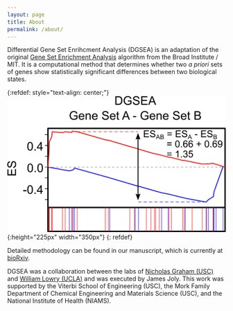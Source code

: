 ```yaml
---
layout: page
title: About
permalink: /about/
---
```


Differential Gene Set Enrihcment Analysis (DGSEA) is an adaptation of the original [Gene Set Enrichment Analysis](https://www.gsea-msigdb.org/gsea/index.jsp) algorithm from the 
Broad Institute / MIT. It is a computational method that determines whether two <i>a priori</i> sets of genes show statistically significant differences between two biological states.

{:refdef: style="text-align: center;"}
![MountainPlot](https://raw.githubusercontent.com/JamesJoly/DGSEA/master/docs/assets/images/DGSEA_mtn_plot_only.png){:height="225px" width="350px"}
{: refdef}

Detailed methodology can be found in our manuscript, which is currently at [bioRxiv](https://www.biorxiv.org/content/10.1101/860460v1). 

DGSEA was a collaboration between the labs of [Nicholas Graham (USC)](https://grahamlab.usc.edu/) and [William Lowry (UCLA)](http://lowrylab.com/) and was executed by James Joly. This work was supported by the Viterbi School of Engineering (USC), the Mork Family Department of Chemical Engineering and Materials Science (USC), and the National Institute of Health (NIAMS). 

